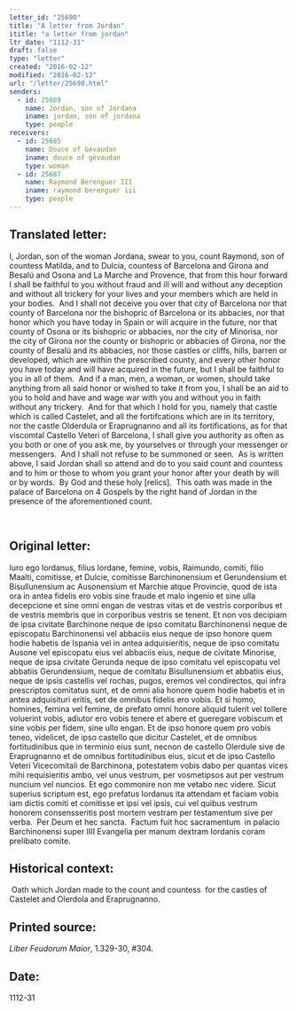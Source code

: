 ```yaml
---
letter_id: "25690"
title: "A letter from Jordan"
ititle: "a letter from jordan"
ltr_date: "1112-31"
draft: false
type: "letter"
created: "2016-02-12"
modified: "2016-02-12"
url: "/letter/25690.html"
senders:
  - id: 25689
    name: Jordan, son of Jordana
    iname: jordan, son of jordana
    type: people
receivers:
  - id: 25685
    name: Douce of Gévaudan
    iname: douce of gévaudan
    type: woman
  - id: 25687
    name: Raymond Berenguer III
    iname: raymond berenguer iii
    type: people
---
```

<h2> Translated letter:</h2><p>I, Jordan, son of the woman Jordana, swear to you, count Raymond, son of countess Matilda, and to Dulcia, countess of Barcelona and Girona and Besalú and Osona and La Marche and Provence, that from this hour forward I shall be faithful to you without fraud and ill will and without any deception and without all trickery for your lives and your members which are held in your bodies.&nbsp; And I shall not deceive you over that city of Barcelona nor that county of Barcelona nor the bishopric of Barcelona or its abbacies, nor that honor which you have today in Spain or will acquire in the future, nor that county of Osona or its bishopric or abbacies, nor the city of Minorisa, nor the city of Girona nor the county or bishopric or abbacies of Girona, nor the county of Besalú and its abbacies, nor those castles or cliffs, hills, barren or developed, which are within the prescribed county, and every other honor you have today and will have acquired in the future, but I shall be faithful to you in all of them.&nbsp; And if a man, men, a woman, or women, should take anything from all said honor or wished to take it from you, I shall be an aid to you to hold and have and wage war with you and without you in faith without any trickery.&nbsp; And for that which I hold for you, namely that castle which is called Castelet, and all the fortifcations which are in its territory, nor the castle Olderdula or Eraprugnanno and all its fortifications, as for that viscomtal Castello Veteri of Barcelona, I shall give you authority as often as you both or one of you ask me, by yourselves or through your messenger or messengers.&nbsp; And I shall not refuse to be summoned or seen.&nbsp; As is written above, I said Jordan shall so attend and do to you said count and countess and to him or those to whom you grant your honor after your death by will or by words.&nbsp; By God and these holy [relics].&nbsp; This oath was made in the palace of Barcelona on 4 Gospels by the right hand of Jordan in the presence of the aforementioned count.</p><p>&nbsp;</p><h2 class="mt-4"> Original letter:</h2><p class="Bodytext71">Iuro ego lordanus, filius Iordane, femine, vobis, Raimundo, comiti, filio Maalti, comitisse, et Dulcie, comitisse Barchinonensium et Gerundensium et Bisullunensium ac Ausonensium et Marchie atque Provincie, quod de ista ora in antea fidelis ero vobis sine fraude et malo ingenio et sine ulla decepcione et sine omni engan de vestras vitas et de vestris corporibus et de vestris membris que in corporibus vestris se tenent. Et non vos decipiam de ipsa civitate Barchinone neque de ipso comitatu Barchinonensi neque de episcopatu Barchinonensi vel abbaciis eius neque de ipso honore quem hodie habetis de Ispania vel in antea adquisieritis, neque de ipso comitatu Ausone vel episcopatu eius vel abbaciis eius, neque de civitate Minorise, neque de ipsa civitate Gerunda neque de ipso comitatu vel episcopatu vel abbatiis Gerundensium, neque de comitatu Bisullunensium et abbatiis eius, neque de ipsis castellis vel rochas, pugos, eremos vel condirectos, qui infra prescriptos comitatus sunt, et de omni alia honore quem hodie habetis et in antea adquisituri eritis, set de omnibus fidelis ero vobis. Et si homo, homines, femina vel femine, de prefato omni honore aliquid tulerit vel tollere voluerint vobis, adiutor ero vobis tenere et abere et gueregare vobiscum et sine vobis per fidem, sine ullo engan. Et de ipso honore quem pro vobis teneo, videlicet, de ipso castello que dicitur Castelet, et de omnibus fortitudinibus que in terminio eius sunt, necnon de castello Olerdule sive de Eraprugnanno et de omnibus fortitudinibus eius, sicut et de ipso Cas­tello Veteri Vicecomitali de Barchinona, potestatem vobis dabo per quantas vices mihi requisieritis ambo, vel unus vestrum, per vosmetipsos aut per vestrum nuncium vel nuncios. Et ego commonire non me vetabo nec videre. Sicut superius scriptum est, ego prefatus Iordanus ita attendam et faciam vobis iam dictis comiti et comitisse et ipsi vel ipsis, cui vel quibus vestrum honorem consensseritis post mortem vestram per testamentum sive per verba.&nbsp; Per Deum et hec sancta.&nbsp; Factum fuit hoc sacramentum&nbsp; in palacio Barchinonensi super IIII Evangelia per manum dextram Iordanis coram prelibato comite.&nbsp;</p><h2 class="mt-4"> Historical context:</h2><p>&nbsp;Oath which Jordan made to the count and countess &nbsp;for the castles of Castelet and Olerdola and Eraprugnanno.</p><h2 class="mt-4"> Printed source:</h2><p><em>Liber Feudorum Maior</em>, 1.329-30, #304.</p><h2 class="mt-4"> Date:</h2>1112-31